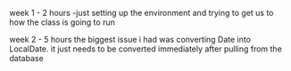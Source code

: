 week 1 - 2 hours
-just setting up the environment and trying to get us to how the class is going to run

week 2 - 5 hours 
the biggest issue i had was converting Date into LocalDate. it just needs to be converted immediately after pulling from the database

